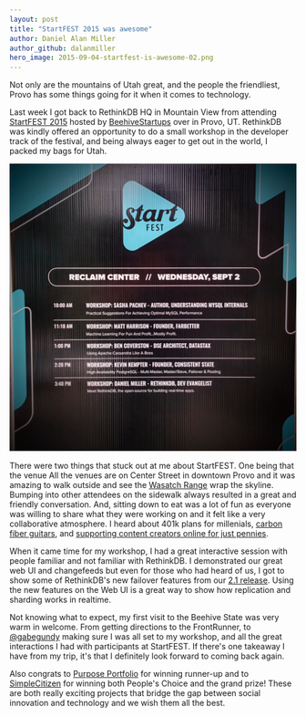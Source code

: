 ```yaml
---
layout: post
title: "StartFEST 2015 was awesome"
author: Daniel Alan Miller
author_github: dalanmiller
hero_image: 2015-09-04-startfest-is-awesome-02.png
---
```


Not only are the mountains of Utah great, and the people the friendliest, Provo has some things going for it when it comes to technology.

Last week I got back to RethinkDB HQ in Mountain View from attending [StartFEST 2015][startfest] hosted by [BeehiveStartups][beehive] over in Provo, UT. RethinkDB was kindly offered an opportunity to do a small workshop in the developer track of the festival, and being always eager to get out in the world, I packed my bags for Utah.

<!--more-->

![](/assets/images/posts/2015-09-04-startfest-is-awesome-01.png)

There were two things that stuck out at me about StartFEST. One being that the venue  All the venues are on Center Street in downtown Provo and it was amazing to walk outside and see the [Wasatch Range][wasatch] wrap the skyline. Bumping into other attendees on the sidewalk always resulted in a great and friendly conversation. And, sitting down to eat was a lot of fun as everyone was willing to share what they were working on and it felt like a very collaborative atmosphere. I heard about 401k plans for millenials, [carbon fiber guitars][klos], and [supporting content creators online for just pennies][pennypledge].

When it came time for my workshop, I had a great interactive session with people familiar and not familiar with RethinkDB. I demonstrated our great web UI and  changefeeds but even for those who had heard of us, I got to show some of RethinkDB's new failover features from our [2.1 release][2_1]. Using the new features on the Web UI is a great way to show how replication and sharding works in realtime.

Not knowing what to expect, my first visit to the Beehive State was very warm in welcome. From getting directions to the FrontRunner, to [@gabegundy][gabe] making sure I was all set to my workshop, and all the great interactions I had with participants at StartFEST. If there's one takeaway I have from my trip, it's that I definitely look forward to coming back again. 

Also congrats to [Purpose Portfolio][purpose_portfolio] for winning runner-up and to [SimpleCitizen][simplecitizen] for winning both People's Choice and the grand prize! These are both really exciting projects that bridge the gap between social innovation and technology and we wish them all the best.  

[2_1]:https://rethinkdb.com/blog/2.1-release/
[beehive]: https://beehivestartups.com/about/
[gabe]: https://twitter.com/gabegundy
[klos]: http://www.klosguitars.com/
[pennypledge]: https://pennypledge.co/welcome/
[purpose_portfolio]: https://www.purposeportfolio.org/
[simplecitizen]: http://www.simplecitizen.com/
[startfest]: https://startfestival.com/
[wasatch]: https://en.wikipedia.org/wiki/Wasatch_Range
